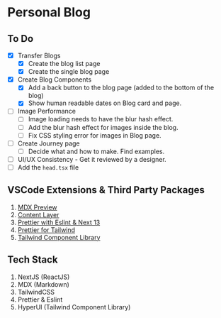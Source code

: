 # Personal Blog

## To Do

- [x] Transfer Blogs 
   - [x] Create the blog list page
   - [x] Create the single blog page
- [x] Create Blog Components
   - [x] Add a back button to the blog page (added to the bottom of the blog)
   - [x] Show human readable dates on Blog card and page.
- [ ] Image Performance
   - [ ] Image loading needs to have the blur hash effect.
   - [ ] Add the blur hash effect for images inside the blog.    
   - [ ] Fix CSS styling error for images in Blog page.
- [ ] Create Journey page
   - [ ] Decide what and how to make. Find examples.  
- [ ] UI/UX Consistency - Get it reviewed by a designer. 
- [ ] Add the `head.tsx` file

## VSCode Extensions & Third Party Packages

1. [MDX Preview](https://marketplace.visualstudio.com/items?itemName=unifiedjs.vscode-mdx)
2. [Content Layer](https://www.contentlayer.dev/)
3. [Prettier with Eslint & Next 13](https://gist.github.com/Nivethan-Ar/2375bf451d4c30148916b59c7e0c51c0)
4. [Prettier for Tailwind](https://tailwindcss.com/blog/automatic-class-sorting-with-prettier)
5. [Tailwind Component Library](https://www.hyperui.dev/)

## Tech Stack

1. NextJS (ReactJS)
2. MDX (Markdown)
3. TailwindCSS
4. Prettier & Eslint
5. HyperUI (Tailwind Component Library)